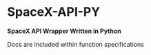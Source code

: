 # SpaceX-API-PY
**SpaceX API Wrapper Written in Python**

Docs are included within function specifications
